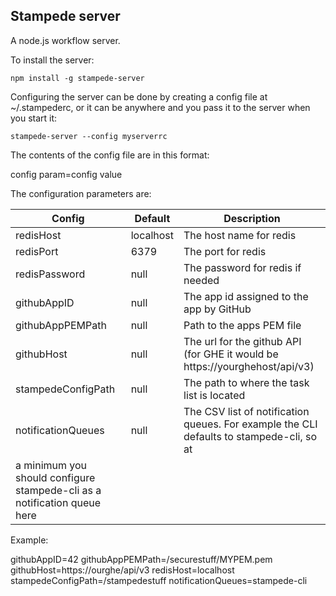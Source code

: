 ## Stampede server

A node.js workflow server.

To install the server:

```
npm install -g stampede-server
```

Configuring the server can be done by creating a config file at ~/.stampederc, or it can be anywhere and you pass it
to the server when you start it:

```
stampede-server --config myserverrc
```

The contents of the config file are in this format:

config param=config value

The configuration parameters are:

| Config | Default | Description |
| ------ | ------- | ----------- |
| redisHost | localhost | The host name for redis |
| redisPort | 6379 | The port for redis |
| redisPassword | null | The password for redis if needed |
| githubAppID | null | The app id assigned to the app by GitHub |
| githubAppPEMPath | null | Path to the apps PEM file |
| githubHost | null | The url for the github API (for GHE it would be https://yourghehost/api/v3) |
| stampedeConfigPath | null | The path to where the task list is located |
| notificationQueues | null | The CSV list of notification queues. For example the CLI defaults to stampede-cli, so at 
a minimum you should configure stampede-cli as a notification queue here |

Example:

githubAppID=42
githubAppPEMPath=/securestuff/MYPEM.pem
githubHost=https://ourghe/api/v3
redisHost=localhost
stampedeConfigPath=/stampedestuff
notificationQueues=stampede-cli
